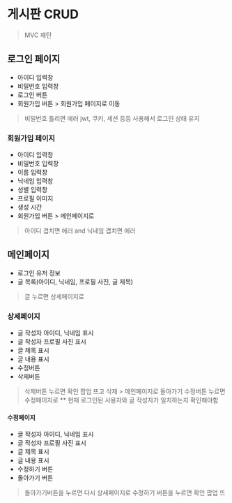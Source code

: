 # 게시판 CRUD
> MVC 패턴

## 로그인 페이지 
- 아이디 입력창
- 비밀번호 입력창
- 로그인 버튼
- 회원가입 버튼 > 회원가입 페이지로 이동

> 비밀번호 틀리면 에러
> jwt, 쿠키, 세션 등등 사용해서 로그인 상태 유지

### 회원가입 페이지
- 아이디 입력창
- 비밀번호 입력창
- 이름 입력창
- 닉네임 입력창
- 성별 입력창
- 프로필 이미지
- 생성 시간
- 회원가입 버튼 > 메인페이지로

> 아이디 겹치면 에러 and
> 닉네임 겹치면 에러

## 메인페이지
- 로그인 유저 정보
- 글 목록(아이디, 닉네임, 프로필 사진, 글 제목)

> 글 누르면 상세페이지로

### 상세페이지
- 글 작성자 아이디, 닉네임 표시
- 글 작성자 프로필 사진 표시
- 글 제목 표시 
- 글 내용 표시
- 수정버튼
- 삭제버튼

> 삭제버튼 누르면 확인 팝업 뜨고 삭제 > 메인페이지로 돌아가기
> 수정버튼 누르면 수정페이지로 ** 현재 로그인된 사용자와 글 작성자가 일치하는지 확인해야함 

#### 수정페이지
- 글 작성자 아이디, 닉네임 표시
- 글 작성자 프로필 사진 표시
- 글 제목 표시 
- 글 내용 표시
- 수정하기 버튼
- 돌아가기 버튼 

> 돌아가기버튼을 누르면 다시 상세페이지로
> 수정하기 버튼을 누르면 확인 팝업 뜨
